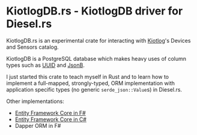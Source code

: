 # KiotlogDB.rs - KiotlogDB driver for Diesel.rs

KiotlogDB.rs is an experimental crate for interacting with [Kiotlog](https://github.com/kiotlog/kiotlog)'s Devices and Sensors catalog.

KiotlogDB is a PostgreSQL database which makes heavy uses of column types such as [UUID](https://www.postgresql.org/docs/10/static/datatype-uuid.html) and [JsonB](https://www.postgresql.org/docs/10/static/datatype-json.html).

I just started this crate to teach myself in Rust and to learn how to implement a full-mapped, strongly-typed, ORM implementation with application specific types (no generic `serde_json::Value`s) in Diesel.rs.

Other implementations:

- [Entity Framework Core in F#](https://github.com/kiotlog/kiotlogdbf)
- [Entity Framework Core in C#](https://github.com/kiotlog/kiotlogdb)
- Dapper ORM in F#

